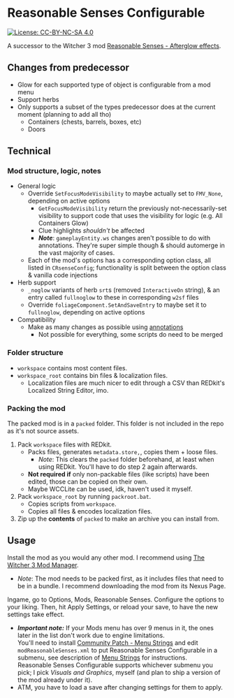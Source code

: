 # Reasonable Senses Configurable

[![License: CC-BY-NC-SA 4.0](https://img.shields.io/badge/License-CC%20BY--NC--SA%204.0-lightgrey.svg)](https://creativecommons.org/licenses/by-nc-sa/4.0/)

A successor to the Witcher 3 mod [Reasonable Senses - Afterglow effects](https://www.nexusmods.com/witcher3/mods/3377).

## Changes from predecessor

- Glow for each supported type of object is configurable from a mod menu
- Support herbs
- Only supports a subset of the types predecessor does at the current moment (planning to add all tho)
  - Containers (chests, barrels, boxes, etc)
  - Doors

## Technical

### Mod structure, logic, notes

- General logic
  - Override `SetFocusModeVisibility` to maybe actually set to `FMV_None`, depending on active options
    - `GetFocusModeVisibility` return the previously not-necessarily-set visibility to support code that uses the visibility for logic (e.g. All Containers Glow)
    - Clue highlights *shouldn't* be affected
    - ***Note***: `gameplayEntity.ws` changes aren't possible to do with annotations. They're super simple though & should automerge in the vast majority of cases.
  - Each of the mod's options has a corresponding option class, all listed in `CRsenseConfig`; functionality is split between the option class & vanilla code injections
- Herb support
  - `_noglow` variants of herb `srt`s (removed `InteractiveOn` string), & an entry called `fullnoglow` to these in corresponding `w2sf` files
  - Override `foliageComponent.SetAndSaveEntry` to maybe set it to `fullnoglow`, depending on active options
- Compatibility
  - Make as many changes as possible using [annotations](https://cdprojektred.atlassian.net/wiki/spaces/W3REDkit/pages/36241598/WS+Script+Compilation+Errors+overrides#Annotations)
    - Not possible for everything, some scripts do need to be merged

### Folder structure

- `workspace` contains most content files.
- `workspace_root` contains bin files & localization files.
  - Localization files are much nicer to edit through a CSV than REDkit's Localized String Editor, imo.

### Packing the mod

The packed mod is in a `packed` folder. This folder is not included in the repo as it's not source assets.

1. Pack `workspace` files with REDkit.
   - Packs files, generates `metadata.store,`, copies them + loose files.
     - *Note*: This clears the `packed` folder beforehand, at least when using REDkit. You'll have to do step 2 again afterwards.
   - **Not required if** only non-packable files (like scripts) have been edited, those can be copied on their own.
   - Maybe WCCLite can be used, idk, haven't used it myself.
2. Pack `workspace_root` by running `packroot.bat`.
   - Copies scripts from `workspace`.
   - Copies all files & encodes localization files.
3. Zip up the **contents** of `packed` to make an archive you can install from.

## Usage

Install the mod as you would any other mod.
I recommend using [The Witcher 3 Mod Manager](https://www.nexusmods.com/witcher3/mods/2678).
- *Note*: The mod needs to be packed first, as it includes files that need to be in a bundle. I recommend downloading the mod from its Nexus Page.

Ingame, go to Options, Mods, Reasonable Senses. Configure the options to your liking. Then, hit Apply Settings, or reload your save, to have the new settings take effect.
- ***Important note:*** If your Mods menu has over 9 menus in it, the ones later in the list don't work due to engine limitations.  
You'll need to install [Community Patch - Menu Strings](https://www.nexusmods.com/witcher3/mods/3650) and edit `modReasonableSenses.xml` to put Reasonable Senses Configurable in a submenu, see description of [Menu Strings](https://www.nexusmods.com/witcher3/mods/3650) for instructions.  
Reasonable Senses Configurable supports whichever submenu you pick; I pick *Visuals and Graphics*, myself (and plan to ship a version of the mod already under it).
- ATM, you have to load a save after changing settings for them to apply.